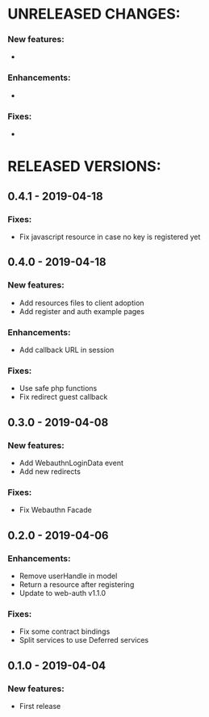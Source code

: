 # UNRELEASED CHANGES:

 ### New features:
  *

 ### Enhancements:
  *

 ### Fixes:
  *


# RELEASED VERSIONS:

## 0.4.1 - 2019-04-18
 ### Fixes:
  * Fix javascript resource in case no key is registered yet

## 0.4.0 - 2019-04-18
 ### New features:
  * Add resources files to client adoption
  * Add register and auth example pages

 ### Enhancements:
  * Add callback URL in session

 ### Fixes:
  * Use safe php functions
  * Fix redirect guest callback

## 0.3.0 - 2019-04-08
 ### New features:
  * Add WebauthnLoginData event
  * Add new redirects

 ### Fixes:
  * Fix Webauthn Facade

## 0.2.0 - 2019-04-06
 ### Enhancements:
  * Remove userHandle in model
  * Return a resource after registering
  * Update to web-auth v1.1.0

 ### Fixes:
  * Fix some contract bindings
  * Split services to use Deferred services

## 0.1.0 - 2019-04-04
 ### New features:
  * First release
